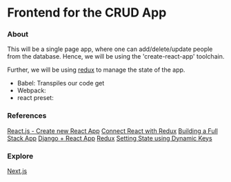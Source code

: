 # Frontend for the CRUD App

### About

This will be a single page app, where one can add/delete/update people from the database.
Hence, we will be using the 'create-react-app' toolchain.

Further, we will be using [redux](https://react-redux.js.org/) to manage the state of the app.

- Babel: Transpiles our code get
- Webpack:
- react preset:

### References

[React.js - Create new React App](https://reactjs.org/docs/create-a-new-react-app.html)
[Connect React with Redux](https://react-redux.js.org/introduction/basic-tutorial#links)
[Building a Full Stack App](https://www.youtube.com/watch?v=GieYIzvdt2U&list=PLillGF-RfqbbRA-CIUxlxkUpbq0IFkX60&index=2)
[Django + React App](https://www.valentinog.com/blog/drf/#Django_REST_with_React_Django_and_React_together)
[Redux](https://www.youtube.com/watch?v=CVpUuw9XSjY)
[Setting State using Dynamic Keys](https://stackoverflow.com/questions/29280445/reactjs-setstate-with-a-dynamic-key-name)

### Explore

[Next.js](https://nextjs.org/learn/basics/create-nextjs-app/setup)
